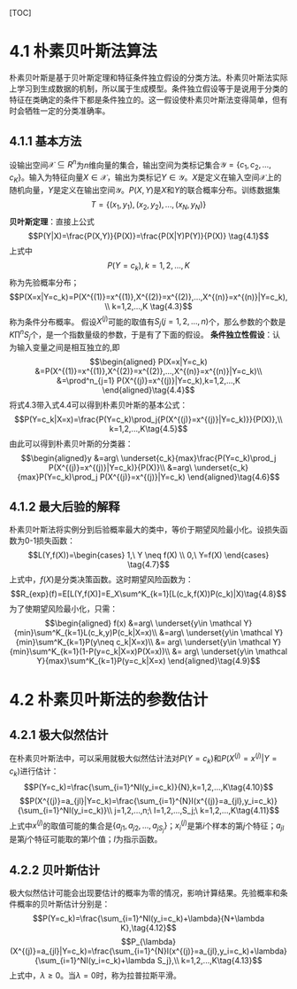 [TOC]
# 4.1 朴素贝叶斯法算法
朴素贝叶斯是基于贝叶斯定理和特征条件独立假设的分类方法。朴素贝叶斯法实际上学习到生成数据的机制，所以属于生成模型。条件独立假设等于是说用于分类的特征在类确定的条件下都是条件独立的。这一假设使朴素贝叶斯法变得简单，但有时会牺牲一定的分类准确率。
## 4.1.1 基本方法
设输出空间$\mathcal X \subseteq R^n$为$n$维向量的集合，输出空间为类标记集合$\mathcal Y=\{c_1,c_2,...,c_K\}$。输入为特征向量$X\in \mathcal X$，输出为类标记$Y\in \mathcal Y$。$X$是定义在输入空间$\mathcal X$上的随机向量，$Y$是定义在输出空间$\mathcal Y$。$P(X,Y)$是$X$和$Y$的联合概率分布。训练数据集
$$T=\{(x_1,y_1),(x_2,y_2),...,(x_N,y_N)\}$$
**贝叶斯定理**：直接上公式
$$P(Y|X)=\frac{P(X,Y)}{P(X)}=\frac{P(X|Y)P(Y)}{P(X)} \tag{4.1}$$
上式中
$$P(Y=c_k),k=1,2,...,K \tag{4.2}$$
称为先验概率分布；
$$P(X=x|Y=c_k)=P(X^{(1)}=x^{(1)},X^{(2)}=x^{(2)},...,X^{(n)}=x^{(n)}|Y=c_k),\\
k=1,2,...,K \tag{4.3}$$
称为条件分布概率。
假设$X^{(j)}$可能的取值有$S_j(j=1,2,...,n)$个，那么参数的个数是$K\prod^nS_j$个，是一个指数量级的参数，于是有了下面的假设。
**条件独立性假设**：认为输入变量之间是相互独立的,即
$$\begin{aligned} P(X=x|Y=c_k)
&=P(X^{(1)}=x^{(1)},X^{(2)}=x^{(2)},...,X^{(n)}=x^{(n)}|Y=c_k)\\ 
&=\prod^n_{j=1} P(X^{(j)}=x^{(j)}|Y=c_k),k=1,2,...,K 
\end{aligned}\tag{4.4}$$
将式4.3带入式4.4可以得到朴素贝叶斯的基本公式：
$$P(Y=c_k|X=x)=\frac{P(Y=c_k)\prod_j{P(X^{(j)}=x^{(j)}|Y=c_k)}}{P(X)},\\
k=1,2,...,K\tag{4.5}$$
由此可以得到朴素贝叶斯的分类器：
$$\begin{aligned}y
&=arg\ \underset{c_k}{max}\frac{P(Y=c_k)\prod_j P(X^{(j)}=x^{(j)}|Y=c_k)}{P(X)}\\ 
&=arg\ \underset{c_k}{max}P(Y=c_k)\prod_j P(X^{(j)}=x^{(j)}|Y=c_k)
\end{aligned}\tag{4.6}$$
## 4.1.2 最大后验的解释
朴素贝叶斯法将实例分到后验概率最大的类中，等价于期望风险最小化。设损失函数为0-1损失函数：
$$L(Y,f(X))=\begin{cases} 
1,\ Y \neq f(X) \\
0,\ Y=f(X)
\end{cases} \tag{4.7}$$
上式中，$f(X)$是分类决策函数。这时期望风险函数为：
$$R_{exp}(f)=E[L(Y,f(X)]=E_X\sum^K_{k=1}[L(c_k,f(X))P(c_k)|X)\tag{4.8}$$
为了使期望风险最小化，只需：
$$\begin{aligned} f(x) 
&=arg\ \underset{y\in \mathcal Y}{min}\sum^K_{k=1}L(c_k,y)P(c_k|X=x)\\ 
&=arg\ \underset{y\in \mathcal Y}{min}\sum^K_{k=1}P(y\neq c_k|X=x)\\ 
&= arg\ \underset{y\in \mathcal Y}{min}\sum^K_{k=1}(1-P(y=c_k|X=x)P(X=x))\\
&= arg\ \underset{y\in \mathcal Y}{max}\sum^K_{k=1}P(y=c_k|X=x)
\end{aligned}\tag{4.9}$$
# 4.2 朴素贝叶斯法的参数估计
## 4.2.1 极大似然估计
在朴素贝叶斯法中，可以采用就极大似然估计法对$P(Y=c_k)$和$P(X^{(j)}=x^{(j)}|Y=c_k)$进行估计：
$$P(Y=c_k)=\frac{\sum_{i=1}^NI(y_i=c_k)}{N},k=1,2,...,K\tag{4.10}$$
$$P(X^{(j)}=a_{jl}|Y=c_k)=\frac{\sum_{i=1}^{N}I(x^{(j)}=a_{jl},y_i=c_k)}{\sum_{i=1}^NI(y_i=c_k)}\\
j=1,2,...,n;\ l=1,2,...,S_j;\ k=1,2,...,K\tag{4.11}$$
上式中$x^{(j)}$的取值可能的集合是$\{a_{j1},a_{j2},...,a_{jS_j}\}$；$x_i^{(j)}$是第$i$个样本的第$j$个特征；$a_{jl}$是第$j$个特征可能取的第$l$个值；$I$为指示函数。
## 4.2.2 贝叶斯估计
极大似然估计可能会出现要估计的概率为零的情况，影响计算结果。先验概率和条件概率的贝叶斯估计分别是：
$$P(Y=c_k)=\frac{\sum_{i=1}^NI(y_i=c_k)+\lambda}{N+\lambda K},\tag{4.12}$$
$$P_{\lambda}(X^{(j)}=a_{jl}|Y=c_k)=\frac{\sum_{i=1}^{N}I(x^{(j)}=a_{jl},y_i=c_k)+\lambda}{\sum_{i=1}^NI(y_i=c_k)+\lambda S_j},\\ 
k=1,2,...,K\tag{4.13}$$
上式中，$\lambda \geq 0$。当$\lambda=0$时，称为拉普拉斯平滑。